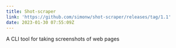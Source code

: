 ```yaml
---
title: Shot-scraper
link: 'https://github.com/simonw/shot-scraper/releases/tag/1.1'
date: 2023-01-30 07:55:09Z
---
```


﻿A CLI tool for taking screenshots of web pages
